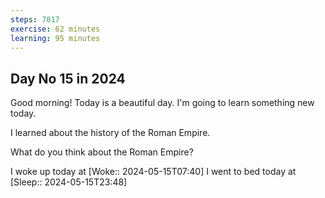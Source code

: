 ```yaml
---
steps: 7017
exercise: 62 minutes
learning: 95 minutes
---
```

## Day No 15 in 2024
Good morning! Today is a beautiful day.
I'm going to learn something new today.

I learned about the history of the Roman Empire.

What do you think about the Roman Empire?

I woke up today at [Woke:: 2024-05-15T07:40]
I went to bed today at [Sleep:: 2024-05-15T23:48]
